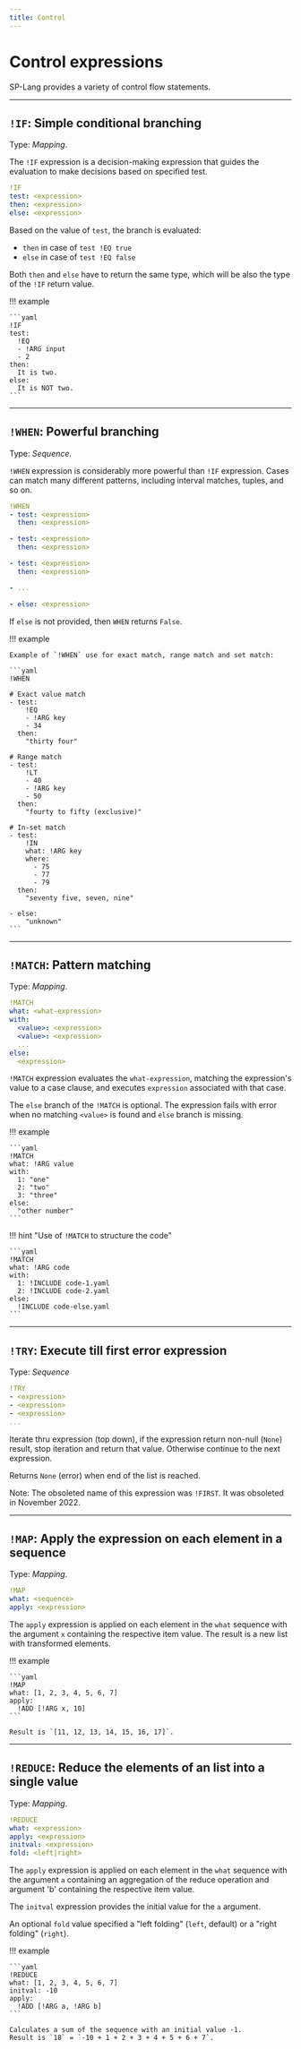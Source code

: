 ```yaml
---
title: Control
---
```


# Control expressions


SP-Lang provides a variety of control flow statements. 

--- 

## `!IF`: Simple conditional branching  

Type: _Mapping_.

The `!IF` expression is a decision-making expression that guides the evaluation to make decisions based on specified test.

```yaml
!IF
test: <expression>
then: <expression>
else: <expression>
```

Based on the value of `test`, the branch is evaluated:

- `then` in case of `test !EQ true`
- `else` in case of `test !EQ false`

Both `then` and `else` have to return the same type, which will be also the type of the `!IF` return value.


!!! example

    ```yaml
    !IF
    test:
      !EQ
      - !ARG input
      - 2
    then:
      It is two.
    else:
      It is NOT two.
    ```

---

## `!WHEN`: Powerful branching  

Type: _Sequence_.

`!WHEN` expression is considerably more powerful than `!IF` expression.
Cases can match many different patterns, including interval matches, tuples, and so on. 


```yaml
!WHEN
- test: <expression>
  then: <expression>

- test: <expression>
  then: <expression>

- test: <expression>
  then: <expression>

- ...

- else: <expression>
```


If `else` is not provided, then `WHEN` returns `False`.


!!! example

    Example of `!WHEN` use for exact match, range match and set match:

    ```yaml
    !WHEN

    # Exact value match
    - test:
        !EQ
        - !ARG key
        - 34
      then:
        "thirty four"

    # Range match
    - test:
        !LT
        - 40
        - !ARG key
        - 50
      then:
        "fourty to fifty (exclusive)"

    # In-set match
    - test:
        !IN
        what: !ARG key
        where:
          - 75
          - 77
          - 79
      then:
        "seventy five, seven, nine"

    - else:
        "unknown"
    ```

--- 

## `!MATCH`: Pattern matching 

Type: _Mapping_.


```yaml
!MATCH
what: <what-expression>
with:
  <value>: <expression>
  <value>: <expression>
  ...
else:
  <expression>
```

`!MATCH` expression evaluates the `what-expression`, matching the expression's value to a case clause, and executes `expression` associated with that case.

The `else` branch of the `!MATCH` is optional.
The expression fails with error when no matching `<value>` is found and `else` branch is missing.


!!! example

    ```yaml
    !MATCH
    what: !ARG value
    with:
      1: "one"
      2: "two"
      3: "three"
    else:
      "other number"
    ```


!!! hint "Use of `!MATCH` to structure the code"

    ```yaml
    !MATCH
    what: !ARG code
    with:
      1: !INCLUDE code-1.yaml
      2: !INCLUDE code-2.yaml
    else:
      !INCLUDE code-else.yaml
    ```
  
---

## `!TRY`: Execute till first error expression  

Type: _Sequence_

```yaml
!TRY
- <expression>
- <expression>
- <expression>
...
```

Iterate thru expression (top down), if the expression return non-null (`None`) result, stop iteration and return that value.
Otherwise continue to the next expression.

Returns `None` (error) when end of the list is reached.


Note: The obsoleted name of this expression was `!FIRST`.
It was obsoleted in November 2022.
    
---

## `!MAP`: Apply the expression on each element in a sequence 

Type: _Mapping_.

```yaml
!MAP
what: <sequence>
apply: <expression>
```

The `apply` expression is applied on each element in the `what` sequence with the argument `x` containing the respective item value.
The result is a new list with transformed elements.

!!! example

    ```yaml
    !MAP
    what: [1, 2, 3, 4, 5, 6, 7]
    apply:
      !ADD [!ARG x, 10]
    ```

    Result is `[11, 12, 13, 14, 15, 16, 17]`.

---

## `!REDUCE`: Reduce the elements of an list into a single value 

Type: _Mapping_.


```yaml
!REDUCE
what: <expression>
apply: <expression>
initval: <expression>
fold: <left|right>
```

The `apply` expression is applied on each element in the `what` sequence with the argument `a` containing an aggregation of the reduce operation and argument 'b' containing the respective item value.

The `initval` expression provides the initial value for the `a` argument.

An optional `fold` value specified a "left folding" (`left`, default) or a "right folding" (`right`).


!!! example

    ```yaml
    !REDUCE
    what: [1, 2, 3, 4, 5, 6, 7]
    initval: -10
    apply:
      !ADD [!ARG a, !ARG b]
    ```

    Calculates a sum of the sequence with an initial value -1.  
    Result is `18` = `-10 + 1 + 2 + 3 + 4 + 5 + 6 + 7`.

